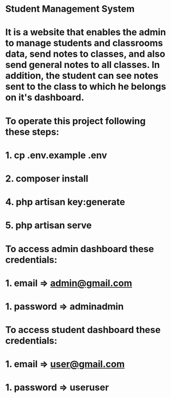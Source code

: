 # Student Management System
# It is a website that enables the admin to manage students and classrooms data, send notes to classes, and also send general notes to all classes. In addition, the student can see notes sent to the class to which he belongs on it's dashboard.

# To operate this project following these steps:
# 1. cp .env.example .env
# 2. composer install
# 4. php artisan key:generate
# 5. php artisan serve

# To access admin dashboard these credentials:
# 1. email => admin@gmail.com
# 1. password => adminadmin


# To access student dashboard these credentials:
# 1. email => user@gmail.com
# 1. password => useruser